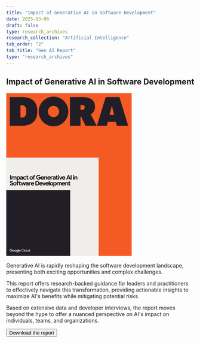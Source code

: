 ```yaml
---
title: "Impact of Generative AI in Software Development"
date: 2025-03-06
draft: false
type: research_archives
research_collection: "Artificial Intelligence"
tab_order: "2"
tab_title: "Gen AI Report"
type: "research_archives"
---
```

## Impact of Generative AI in Software Development

<grid class="border_none" style="margin-top:1rem;">
<item>

<a href="dora-impact-of-generative-ai-in-software-development.pdf" target="_blank"><img src="dora-impact-of-generative-ai-in-software-development-report.png" alt="Impact of Generative AI in Software Development" style="max-width:24em;"></a>

</item>

<item>
<p>
Generative AI is rapidly reshaping the software development landscape, presenting both exciting opportunities and complex challenges.
</p>

<p>
This report offers research-backed guidance for leaders and practitioners to effectively navigate this transformation, providing actionable insights to maximize AI's benefits while mitigating potential risks.
</p>

<p>
Based on extensive data and developer interviews, the report moves beyond the hype to offer a nuanced perspective on AI's impact on individuals, teams, and organizations.
</p>

<p>

<a href="dora-impact-of-generative-ai-in-software-development.pdf" target="_blank"><button class="secondary">Download the report</button></a>

</p>
</grid>
